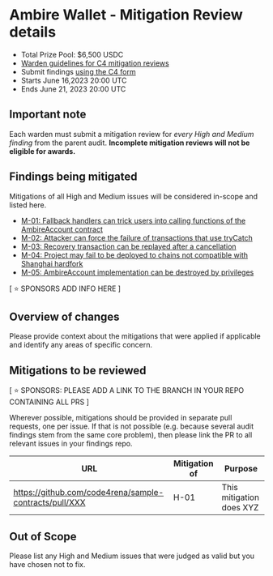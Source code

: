 # Ambire Wallet - Mitigation Review details
- Total Prize Pool: $6,500 USDC 
- [Warden guidelines for C4 mitigation reviews](https://code4rena.notion.site/Guidelines-for-C4-mitigation-reviews-ed10fc5cfbf640bd8dcec66f38b343c4)
- Submit findings [using the C4 form](https://code4rena.com/contests/2023-06-ambire-wallet-mitigation-review/submit)
- Starts June 16,2023 20:00 UTC 
- Ends June 21, 2023 20:00 UTC 

## Important note 

Each warden must submit a mitigation review for *every High and Medium finding* from the parent audit. **Incomplete mitigation reviews will not be eligible for awards.**

## Findings being mitigated

Mitigations of all High and Medium issues will be considered in-scope and listed here.

- [M-01: Fallback handlers can trick users into calling functions of the AmbireAccount contract](https://github.com/code-423n4/2023-05-ambire-findings/issues/21)
- [M-02: Attacker can force the failure of transactions that use tryCatch](https://github.com/code-423n4/2023-05-ambire-findings/issues/18)
- [M-03: Recovery transaction can be replayed after a cancellation](https://github.com/code-423n4/2023-05-ambire-findings/issues/16)
- [M-04: Project may fail to be deployed to chains not compatible with Shanghai hardfork](https://github.com/code-423n4/2023-05-ambire-findings/issues/12)
- [M-05: AmbireAccount implementation can be destroyed by privileges](https://github.com/code-423n4/2023-05-ambire-findings/issues/10)

[ ⭐️ SPONSORS ADD INFO HERE ]

## Overview of changes

Please provide context about the mitigations that were applied if applicable and identify any areas of specific concern.

## Mitigations to be reviewed

[ ⭐️ SPONSORS: PLEASE ADD A LINK TO THE BRANCH IN YOUR REPO CONTAINING ALL PRS ]

Wherever possible, mitigations should be provided in separate pull requests, one per issue. If that is not possible (e.g. because several audit findings stem from the same core problem), then please link the PR to all relevant issues in your findings repo. 

| URL | Mitigation of | Purpose | 
| ----------- | ------------- | ----------- |
| https://github.com/code4rena/sample-contracts/pull/XXX | H-01 | This mitigation does XYZ | 

## Out of Scope

Please list any High and Medium issues that were judged as valid but you have chosen not to fix.

